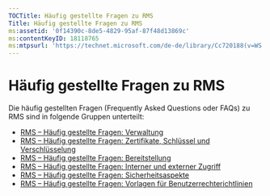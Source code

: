 ```yaml
---
TOCTitle: Häufig gestellte Fragen zu RMS
Title: Häufig gestellte Fragen zu RMS
ms:assetid: '0f14390c-8de5-4829-95af-87f48d13869c'
ms:contentKeyID: 18118765
ms:mtpsurl: 'https://technet.microsoft.com/de-de/library/Cc720188(v=WS.10)'
---
```


Häufig gestellte Fragen zu RMS
==============================

Die häufig gestellten Fragen (Frequently Asked Questions oder FAQs) zu RMS sind in folgende Gruppen unterteilt:

-   [RMS – Häufig gestellte Fragen: Verwaltung](https://technet.microsoft.com/43f77336-5e62-4405-9efb-55417a402d62)
-   [RMS – Häufig gestellte Fragen: Zertifikate, Schlüssel und Verschlüsselung](https://technet.microsoft.com/ad8cc088-1dea-44c2-be68-9091129f0f12)
-   [RMS – Häufig gestellte Fragen: Bereitstellung](https://technet.microsoft.com/5559ae65-77ae-4e0b-bfd8-3512409ed29b)
-   [RMS – Häufig gestellte Fragen: Interner und externer Zugriff](https://technet.microsoft.com/59c2c51f-6c20-450c-a334-0e1486292074)
-   [RMS – Häufig gestellte Fragen: Sicherheitsaspekte](https://technet.microsoft.com/ff433834-79aa-481f-bd39-3393be12a26f)
-   [RMS – Häufig gestellte Fragen: Vorlagen für Benutzerrechterichtlinien](https://technet.microsoft.com/01515f08-9844-4c1a-9ab5-a5a60a901b50)
